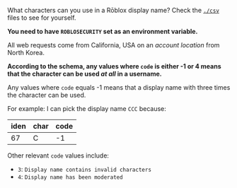 What characters can you use in a Rōblox display name? Check the [`./csv`](./csv) files to see for yourself.

**You need to have `ROBLOSECURITY` set as an environment variable.**

All web requests come from California, USA on an _account location_ from North Korea.

**According to the schema, any values where `code` is either -1 or 4 means that the character can be used _at all_ in a username.**

Any values where `code` equals -1 means that a display name with three times the character can be used.

For example: I can pick the display name `CCC` because:

| iden | char | code |
| ---- | ---- | ---- |
| 67   | C    | -1   |

Other relevant `code` values include:

- `3`: `Display name contains invalid characters`
- `4`: `Display name has been moderated`
